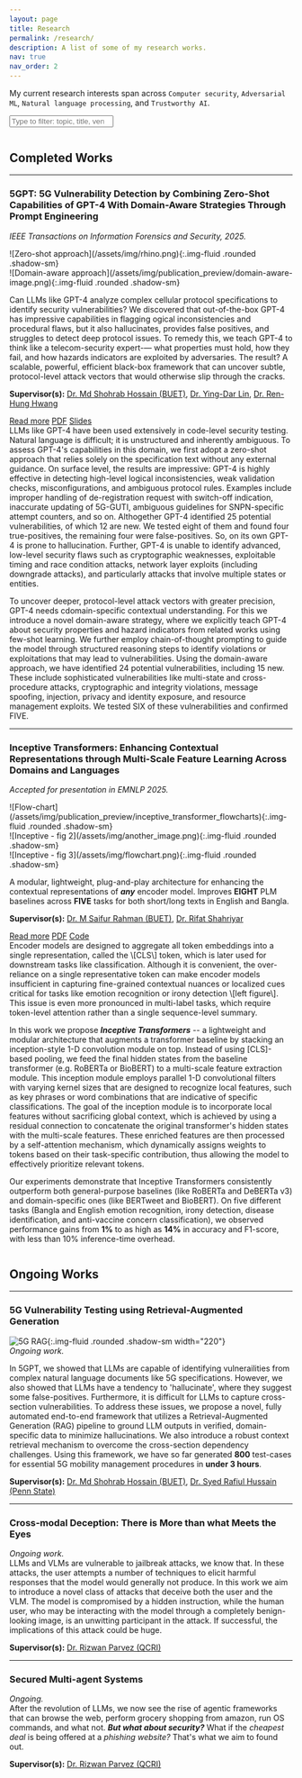 ```yaml
---
layout: page
title: Research
permalink: /research/
description: A list of some of my research works.
nav: true
nav_order: 2
---
```


<!-- minimal HTML only for type-to-filter -->
My current research interests span across `Computer security`, `Adversarial ML`, `Natural language processing`, and `Trustworthy AI`.


<input id="research-search" class="form-control list-search" type="search" placeholder="Type to filter: topic, title, venue, year, supervisor…" />




<p style="margin-top:3em;"></p>


## Completed Works

---

### 5GPT: 5G Vulnerability Detection by Combining Zero-Shot Capabilities of GPT-4 With Domain-Aware Strategies Through Prompt Engineering
*IEEE Transactions on Information Forensics and Security, 2025.*  

<div class="row g-2 my-2">
  <div class="col-12 col-md-6 col-lg-4">
    ![Zero-shot approach](/assets/img/rhino.png){:.img-fluid .rounded .shadow-sm}
  </div>
  <!-- Add/remove blocks as needed -->
  <div class="col-12 col-md-6 col-lg-4">
    ![Domain-aware approach](/assets/img/publication_preview/domain-aware-image.png){:.img-fluid .rounded .shadow-sm}
  </div>
</div>


Can LLMs like GPT-4 analyze complex cellular protocol specifications to identify security vulnerabilities? We discovered that out-of-the-box GPT-4 has impressive capabilities in flagging ogical inconsistencies and procedural flaws, but it also hallucinates, provides false positives, and struggles to detect deep protocol issues. To remedy this, we teach GPT-4 to think like a telecom-security expert-— what properties must hold, how they fail, and how hazards indicators are exploited by adversaries. The result? A scalable, powerful, efficient black-box framework that can uncover subtle, protocol-level attack vectors that would otherwise slip through the cracks.

**Supervisor(s):** [Dr. Md Shohrab Hossain (BUET)](https://cse.buet.ac.bd/faculty/faculty_detail/mshohrabhossain), [Dr. Ying-Dar Lin](https://speed.cs.nycu.edu.tw/~ydlin/), [Dr. Ren-Hung Hwang](https://rhhwang.csie.io/English/index.html)



<!-- Buttons with gaps (no Bootstrap JS required) -->
<div class="d-flex flex-wrap gap-2 my-2" role="group" aria-label="5gpt links">
  <a class="btn btn-outline-secondary readmore-btn"
     data-target="#more-5gpt"
     href="javascript:void(0)">Read more</a>
  <a class="btn btn-outline-secondary" href="/assets/pdf/5GPT_final.pdf" target="_blank" rel="noopener">PDF</a>
  <a class="btn btn-outline-secondary" href="/assets/pdf/5GPT_presentation.pdf" target="_blank" rel="noopener">Slides</a>
</div>

<!-- Hidden content block -->
<div id="more-5gpt" class="mt-2 d-none" markdown="1">
LLMs like GPT-4 have been used extensively in code-level security testing. Natural language is difficult; it is unstructured and inherently ambiguous. To assess GPT-4's capabilities in this domain, we first adopt a zero-shot approach that relies solely on the specification text without any external guidance. On surface level, the results are impressive: GPT-4 is highly effective in detecting high-level logical inconsistencies, weak validation checks, misconfigurations, and ambiguous protocol rules. Examples include improper handling of de-registration request with switch-off indication, inaccurate updating of 5G-GUTI, ambiguous guidelines for SNPN-specific attempt counters, and so on. Althogether GPT-4 identified 25 potential vulnerabilities, of which 12 are new. We tested eight of them and found four true-positives, the remaining four were false-positives. So, on its own GPT-4 is prone to hallucination. Further, GPT-4 is unable to identify advanced, low-level security flaws such as cryptographic weaknesses, exploitable timing and race condition attacks, network layer exploits (including downgrade attacks), and particularly attacks that involve multiple states or entities. 

To uncover deeper, protocol-level attack vectors with greater precision, GPT-4 needs cdomain-specific contextual understanding. For this we introduce a novel domain-aware strategy, where we explicitly teach GPT-4 about security properties and hazard indicators from related works using few-shot learning. We further employ chain-of-thought
prompting to guide the model through structured reasoning steps to identify violations or exploitations that may lead to vulnerabilities. Using the domain-aware approach, we have identified 24 potential vulnerabilities, including 15 new. These include sophisticated vulnerabilities like multi-state and cross-procedure attacks, cryptographic and integrity violations, message spoofing, injection, privacy and identity exposure, and resource management exploits. We tested SIX of these vulnerabilities and confirmed FIVE.
</div>



---

### Inceptive Transformers: Enhancing Contextual Representations through Multi-Scale Feature Learning Across Domains and Languages
*Accepted for presentation in EMNLP 2025.*

<!-- Image gallery (multiple images, responsive). 
     Option A: no fixed widths, all scale to container -->
<div class="row g-2 my-2">
  <div class="col-12 col-md-6 col-lg-4">
    ![Flow-chart](/assets/img/publication_preview/inceptive_transformer_flowcharts){:.img-fluid .rounded .shadow-sm}
  </div>
  <!-- Add/remove blocks as needed -->
  <div class="col-12 col-md-6 col-lg-4">
    ![Inceptive - fig 2](/assets/img/another_image.png){:.img-fluid .rounded .shadow-sm}
  </div>
  <div class="col-12 col-md-6 col-lg-4">
    ![Inceptive - fig 3](/assets/img/flowchart.png){:.img-fluid .rounded .shadow-sm}
  </div>
</div>

<!-- If you prefer per-image width control, 
     replace any image above with e.g.:
     ![Alt](/assets/img/flowchart.png){:.img-fluid .rounded .shadow-sm width="420"} -->

A modular, lightweight, plug-and-play architecture for enhancing the contextual representations of _**any**_ encoder model. Improves **EIGHT** PLM baselines across **FIVE** tasks for both short/long texts in English and Bangla.

**Supervisor(s):** [Dr. M Saifur Rahman (BUET)](https://cse.buet.ac.bd/faculty/faculty_detail/mrahman), [Dr. Rifat Shahriyar](https://cse.buet.ac.bd/faculty/faculty_detail/rifat)

<div class="d-flex flex-wrap gap-2 my-2" role="group" aria-label="Inceptive links">
  <a class="btn btn-outline-secondary readmore-btn"
     data-target="#more-inceptive"
     href="javascript:void(0)">Read more</a>
  <a class="btn btn-outline-secondary" href="/assets/pdf/5GPT_final.pdf" target="_blank" rel="noopener">PDF</a>
  <a class="btn btn-outline-secondary" href="https://github.com/asif-shahriar11/inceptive-transformer" target="_blank" rel="noopener">Code</a>
</div>

<div id="more-inceptive" class="mt-2 d-none" markdown="1">
Encoder models are designed to aggregate all token embeddings into a single representation, called the \[CLS\] token, which is later used for downstream tasks like classification. Although it is convenient, the over-reliance on a single representative token can make encoder models insufficient in capturing fine-grained contextual nuances or localized cues critical for tasks like emotion recognition or irony detection \[left figure\]. This issue is even more pronounced in multi-label tasks, which require token-level attention rather than a single sequence-level summary.

In this work we propose _**Inceptive Transformers**_ -- a lightweight and modular architecture that augments a transformer baseline by stacking an inception-style 1-D convolution module on top. Instead of using \[CLS\]-based pooling, we feed the final hidden states from the baseline transformer (e.g. RoBERTa or BioBERT) to a multi-scale feature extraction module. This inception module employs parallel 1-D convolutional filters with varying kernel sizes that are designed to recognize local features, such as key phrases or word combinations that are indicative of specific classifications. The goal of the inception module is to incorporate local features without sacrificing global context, which is achieved by using a residual connection to concatenate the original transformer's hidden states with the multi-scale features. These enriched features are then processed by a self-attention mechanism, which dynamically assigns weights to tokens based on their task-specific contribution, thus allowing the model to effectively prioritize relevant tokens. 

Our experiments demonstrate that Inceptive Transformers consistently outperform both general-purpose baselines (like RoBERTa and DeBERTa v3) and domain-specific ones (like BERTweet and BioBERT). On five different tasks (Bangla and English emotion recognition, irony detection, disease identification, and anti-vaccine concern classification), we observed performance gains from **1%** to as high as **14%** in accuracy and F1-score, with less than 10% inference-time overhead.
<!-- (keep your full extra text here) -->
</div>



<p style="margin-top:3em;"></p>


## Ongoing Works
---

### 5G Vulnerability Testing using Retrieval-Augmented Generation
![5G RAG](rhino.png ){:.img-fluid .rounded .shadow-sm width="220"}  
*Ongoing work.*  

In 5GPT, we showed that LLMs are capable of identifying vulnerailities from complex natural language documents like 5G specifications. However, we also showed that LLMs have a tendency to 'hallucinate', where they suggest some false-positives. Furthermore, it is difficult for LLMs to capture cross-section vulnerabilities. To address these issues, we propose a novel, fully automated end-to-end framework that utilizes a Retrieval-Augmented Generation (RAG) pipeline to ground LLM outputs in verified, domain-specific data to minimize hallucinations. We also introduce a robust context retrieval mechanism to overcome the cross-section dependency challenges. Using this framework, we have so far generated **800** test-cases for essential 5G mobility management procedures in **under 3 hours**.

**Supervisor(s):** [Dr. Md Shohrab Hossain (BUET)](https://cse.buet.ac.bd/faculty/faculty_detail/mshohrabhossain), [Dr. Syed Rafiul Hussain (Penn State)](https://syed-rafiul-hussain.github.io/)


---

### Cross-modal Deception: There is More than what Meets the Eyes
*Ongoing work.*  
LLMs and VLMs are vulnerable to jailbreak attacks, we know that. In these attacks, the user attempts a number of techniques to elicit harmful responses that the model would generally not produce. In this work we aim to introduce a novel class of attacks that deceive both the user and the VLM. The model is compromised by a hidden instruction, while the human user, who may be interacting with the model through a completely benign-looking image, is an unwitting participant in the attack. If successful, the implications of this attack could be huge.

**Supervisor(s):** [Dr. Rizwan Parvez (QCRI)](https://elmi.hbku.edu.qa/en/persons/md-rizwan-parvez)


---

### Secured Multi-agent Systems
*Ongoing.*  
After the revolution of LLMs, we now see the rise of agentic frameworks that can browse the web, perform grocery shopping from amazon, run OS commands, and what not. _**But what about security?**_ What if the _cheapest deal_ is being offered at a _phishing website?_ That's what we aim to found out.

**Supervisor(s):** [Dr. Rizwan Parvez (QCRI)](https://elmi.hbku.edu.qa/en/persons/md-rizwan-parvez)







<!-- tiny filter script: scans text; no extra deps -->
<script>
(function () {
  const box = document.getElementById('research-search');
  if (!box) return;
  const items = Array.from(document.querySelectorAll('h3, h4, h5, p, li, strong, em'));
  function hay() {
    return (items.map(n => n.textContent).join(' ') || '').toLowerCase();
  }
  let cache = hay();
  function filter() {
    const q = box.value.trim().toLowerCase();
    if (!q) { document.body.classList.remove('filtering'); [...document.querySelectorAll('section, article, div')]; }
    const blocks = Array.from(document.querySelectorAll('h3, h4, h5')).map(h => h.closest('section, article, div'));
    blocks.forEach(b => {
      const txt = (b.textContent || '').toLowerCase();
      b.style.display = (!q || txt.includes(q)) ? '' : 'none';
    });
  }
  box.addEventListener('input', filter);
})();
</script>



<script>
  // Read more / Show less toggler without Bootstrap JS
  (function () {
    document.querySelectorAll('.readmore-btn').forEach(function (btn) {
      const sel = btn.getAttribute('data-target');
      const box = document.querySelector(sel);
      if (!box) return;

      function isHidden(el) { return el.classList.contains('d-none'); }
      function show(el) { el.classList.remove('d-none'); }
      function hide(el) { el.classList.add('d-none'); }

      btn.addEventListener('click', function () {
        if (isHidden(box)) {
          show(box);
          btn.textContent = 'Show less';
        } else {
          hide(box);
          btn.textContent = 'Read more';
        }
      });
    });
  })();
</script>


